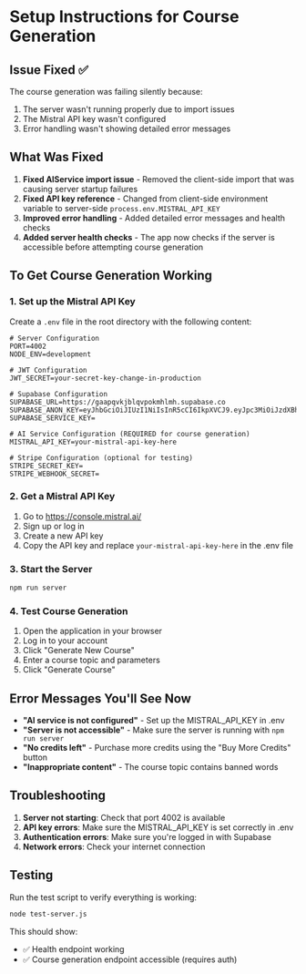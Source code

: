 # Setup Instructions for Course Generation

## Issue Fixed ✅

The course generation was failing silently because:
1. The server wasn't running properly due to import issues
2. The Mistral API key wasn't configured
3. Error handling wasn't showing detailed error messages

## What Was Fixed

1. **Fixed AIService import issue** - Removed the client-side import that was causing server startup failures
2. **Fixed API key reference** - Changed from client-side environment variable to server-side `process.env.MISTRAL_API_KEY`
3. **Improved error handling** - Added detailed error messages and health checks
4. **Added server health checks** - The app now checks if the server is accessible before attempting course generation

## To Get Course Generation Working

### 1. Set up the Mistral API Key

Create a `.env` file in the root directory with the following content:

```env
# Server Configuration
PORT=4002
NODE_ENV=development

# JWT Configuration
JWT_SECRET=your-secret-key-change-in-production

# Supabase Configuration
SUPABASE_URL=https://gaapqvkjblqvpokmhlmh.supabase.co
SUPABASE_ANON_KEY=eyJhbGciOiJIUzI1NiIsInR5cCI6IkpXVCJ9.eyJpc3MiOiJzdXBhYmFzZSIsInJlZiI6ImdhYXBxdmtqYmxxdnBva21obG1oIiwicm9sZSI6ImFub24iLCJpYXQiOjE3NTQzMDg5NzksImV4cCI6MjA2OTg4NDk3OX0.aAtqS5H0JhNHgatPEjJ8iJRFnZumyaRYxlSA9dkkfQE
SUPABASE_SERVICE_KEY=

# AI Service Configuration (REQUIRED for course generation)
MISTRAL_API_KEY=your-mistral-api-key-here

# Stripe Configuration (optional for testing)
STRIPE_SECRET_KEY=
STRIPE_WEBHOOK_SECRET=
```

### 2. Get a Mistral API Key

1. Go to https://console.mistral.ai/
2. Sign up or log in
3. Create a new API key
4. Copy the API key and replace `your-mistral-api-key-here` in the .env file

### 3. Start the Server

```bash
npm run server
```

### 4. Test Course Generation

1. Open the application in your browser
2. Log in to your account
3. Click "Generate New Course"
4. Enter a course topic and parameters
5. Click "Generate Course"

## Error Messages You'll See Now

- **"AI service is not configured"** - Set up the MISTRAL_API_KEY in .env
- **"Server is not accessible"** - Make sure the server is running with `npm run server`
- **"No credits left"** - Purchase more credits using the "Buy More Credits" button
- **"Inappropriate content"** - The course topic contains banned words

## Troubleshooting

1. **Server not starting**: Check that port 4002 is available
2. **API key errors**: Make sure the MISTRAL_API_KEY is set correctly in .env
3. **Authentication errors**: Make sure you're logged in with Supabase
4. **Network errors**: Check your internet connection

## Testing

Run the test script to verify everything is working:

```bash
node test-server.js
```

This should show:
- ✅ Health endpoint working
- ✅ Course generation endpoint accessible (requires auth) 